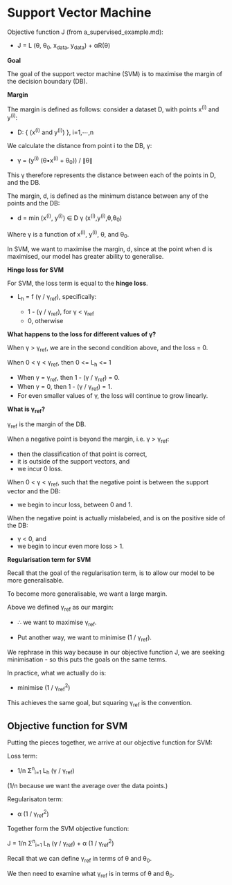 # Support Vector Machine

Objective function J (from a_supervised_example.md):

- J = L (θ, θ<sub>0</sub>, x<sub>data</sub>, y<sub>data</sub>) + αR(θ)

**Goal**

The goal of the support vector machine (SVM) is to maximise the margin of the decision boundary (DB).

**Margin**

The margin is defined as follows: consider a dataset D, with points x<sup>(i)</sup> and y<sup>(i)</sup>:

- D: { (x<sup>(i)</sup> and y<sup>(i)</sup>) }, i=1,⋯,n

We calculate the distance from point i to the DB, γ:

- γ = (y<sup>(i)</sup> (θ•x<sup>(i)</sup> + θ<sub>0</sub>)) / ∥θ∥

This γ therefore represents the distance between each of the points in D, and the DB.

The margin, d, is defined as the minimum distance between any of the points and the DB:

- d = min (x<sup>(i)</sup>, y<sup>(i)</sup>) ∈ D γ (x<sup>(i)</sup>,y<sup>(i)</sup>,θ,θ<sub>0</sub>)

Where γ is a function of x<sup>(i)</sup>, y<sup>(i)</sup>, θ, and θ<sub>0</sub>.

In SVM, we want to maximise the margin, d, since at the point when d is maximised, our model has greater ability to generalise.

**Hinge loss for SVM**

For SVM, the loss term is equal to the **hinge loss**.

- L<sub>h</sub> = f (γ / γ<sub>ref</sub>), specifically:

  - 1 - (γ / γ<sub>ref</sub>), for γ < γ<sub>ref</sub>
  - 0, otherwise

**What happens to the loss for different values of γ?**

When γ > γ<sub>ref</sub>, we are in the second condition above, and the loss = 0.

When 0 < γ < γ<sub>ref</sub>, then 0 <= L<sub>h</sub> <= 1

- When γ = γ<sub>ref</sub>, then 1 - (γ / γ<sub>ref</sub>) = 0.
- When γ = 0, then 1 - (γ / γ<sub>ref</sub>) = 1.
- For even smaller values of γ, the loss will continue to grow linearly.

**What is γ<sub>ref</sub>?**

γ<sub>ref</sub> is the margin of the DB.

When a negative point is beyond the margin, i.e. γ > γ<sub>ref</sub>:

- then the classification of that point is correct,
- it is outside of the support vectors, and
- we incur 0 loss.

When 0 < γ < γ<sub>ref</sub>, such that the negative point is between the support vector and the DB:

- we begin to incur loss, between 0 and 1.

When the negative point is actually mislabeled, and is on the positive side of the DB:

- γ < 0, and
- we begin to incur even more loss > 1.

**Regularisation term for SVM**

Recall that the goal of the regularisation term, is to allow our model to be more generalisable.

To become more generalisable, we want a large margin.

Above we defined γ<sub>ref</sub> as our margin:

- ∴ we want to maximise γ<sub>ref</sub>.

- Put another way, we want to minimise (1 / γ<sub>ref</sub>).

We rephrase in this way because in our objective function J, we are seeking minimisation - so this puts the goals on the same terms.

In practice, what we actually do is:

- minimise (1 / γ<sub>ref</sub><sup>2</sup>)

This achieves the same goal, but squaring γ<sub>ref</sub> is the convention.

## Objective function for SVM

Putting the pieces together, we arrive at our objective function for SVM:

Loss term:

- 1/n Σ<sup>n</sup><sub>i=1</sub> L<sub>h</sub> (γ / γ<sub>ref</sub>)

(1/n because we want the average over the data points.)

Regularisaton term:

- α (1 / γ<sub>ref</sub><sup>2</sup>)

Together form the SVM objective function:

J = 1/n Σ<sup>n</sup><sub>i=1</sub> L<sub>h</sub> (γ / γ<sub>ref</sub>) + α (1 / γ<sub>ref</sub><sup>2</sup>)

Recall that we can define γ<sub>ref</sub> in terms of θ and θ<sub>0</sub>.

We then need to examine what γ<sub>ref</sub> is in terms of θ and θ<sub>0</sub>.
